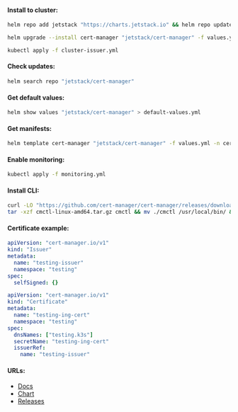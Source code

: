 #### Install to cluster:
```bash
helm repo add jetstack "https://charts.jetstack.io" && helm repo update
```
```bash
helm upgrade --install cert-manager "jetstack/cert-manager" -f values.yml -n cert-manager --version "v1.14.4" --create-namespace
```
```bash
kubectl apply -f cluster-issuer.yml
```

#### Check updates:
```bash
helm search repo "jetstack/cert-manager"
```

#### Get default values:
```bash
helm show values "jetstack/cert-manager" > default-values.yml
```

#### Get manifests:
```bash
helm template cert-manager "jetstack/cert-manager" -f values.yml -n cert-manager --version "v1.14.4" > manifests.yml
```

#### Enable monitoring:
```bash
kubectl apply -f monitoring.yml
```

#### Install CLI:
```bash
curl -LO "https://github.com/cert-manager/cert-manager/releases/download/v${version}/cmctl-linux-amd64.tar.gz" && \
tar -xzf cmctl-linux-amd64.tar.gz cmctl && mv ./cmctl /usr/local/bin/ && rm -f cmctl-linux-amd64.tar.gz
```

#### Certificate example:
```yaml
apiVersion: "cert-manager.io/v1"
kind: "Issuer"
metadata:
  name: "testing-issuer"
  namespace: "testing"
spec:
  selfSigned: {}
```
```yaml
apiVersion: "cert-manager.io/v1"
kind: "Certificate"
metadata:
  name: "testing-ing-cert"
  namespace: "testing"
spec:
  dnsNames: ["testing.k3s"]
  secretName: "testing-ing-cert"
  issuerRef:
    name: "testing-issuer"
```

#### URLs:
- [Docs](https://cert-manager.io/docs/)
- [Chart](https://artifacthub.io/packages/helm/cert-manager/cert-manager)
- [Releases](https://github.com/cert-manager/cert-manager/releases)
